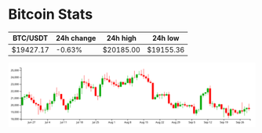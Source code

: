 # Bitcoin Stats

BTC/USDT|24h change|24h high|24h low|
|---|---|---|---|
|$19427.17|-0.63%|$20185.00|$19155.36|

<img src="./chart.svg">
